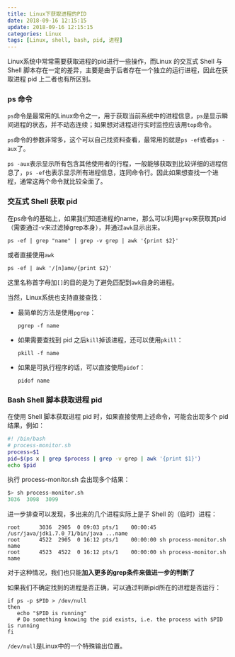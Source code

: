 ```yaml
---
title: Linux下获取进程的PID
date: 2018-09-16 12:15:15
update: 2018-09-16 12:15:15
categories: Linux
tags: [Linux, shell, bash, pid, 进程]
---
```


Linux系统中常常需要获取进程的pid进行一些操作，而Linux 的交互式 Shell 与 Shell 脚本存在一定的差异，主要是由于后者存在一个独立的运行进程，因此在获取进程 pid 上二者也有所区别。

<!--more-->

### ps 命令

`ps`命令是最常用的Linux命令之一，用于获取当前系统中的进程信息，`ps`是显示瞬间进程的状态，并不动态连续；如果想对进程进行实时监控应该用`top`命令。

`ps`命令的参数非常多，这个可以自己找资料查看，最常用的就是`ps -ef`或者`ps -aux`了。

`ps -aux`表示显示所有包含其他使用者的行程，一般能够获取到比较详细的进程信息了，`ps -ef`也表示显示所有进程信息，连同命令行。因此如果想查找一个进程，通常这两个命令就比较全面了。

### 交互式 Shell 获取 pid

在ps命令的基础上，如果我们知道进程的name，那么可以利用`grep`来获取其pid（需要通过-v来过滤掉grep本身），并通过`awk`显示出来。

`ps -ef | grep "name" | grep -v grep | awk '{print $2}'`

或者直接使用`awk`

`ps -ef | awk '/[n]ame/{print $2}'`

这里名称首字母加`[]`的目的是为了避免匹配到`awk`自身的进程。

当然，Linux系统也支持直接查找：

* 最简单的方法是使用`pgrep`：

    `pgrep -f name`

* 如果需要查找到 pid 之后`kill`掉该进程，还可以使用`pkill`：

    `pkill -f name`

* 如果是可执行程序的话，可以直接使用`pidof`：

    `pidof name`

### Bash Shell 脚本获取进程 pid

在使用 Shell 脚本获取进程 pid 时，如果直接使用上述命令，可能会出现多个 pid 结果，例如：

```sh
#! /bin/bash
# process-monitor.sh
process=$1
pid=$(ps x | grep $process | grep -v grep | awk '{print $1}')
echo $pid
```
执行 process-monitor.sh 会出现多个结果：

```s
$> sh process-monitor.sh
3036  3098  3099
```

进一步排查可以发现，多出来的几个进程实际上是子 Shell 的（临时）进程：

```
root      3036  2905  0 09:03 pts/1    00:00:45 /usr/java/jdk1.7.0_71/bin/java ...name
root      4522  2905  0 16:12 pts/1    00:00:00 sh process-monitor.sh name
root      4523  4522  0 16:12 pts/1    00:00:00 sh process-monitor.sh name
```

对于这种情况，我们也只能**加入更多的grep条件来做进一步的判断了**

如果我们不确定找到的进程是否正确，可以通过判断pid所在的进程是否运行：

```
if ps -p $PID > /dev/null
then
   echo "$PID is running"
   # Do something knowing the pid exists, i.e. the process with $PID is running
fi
```

`/dev/null`是Linux中的一个特殊输出位置。